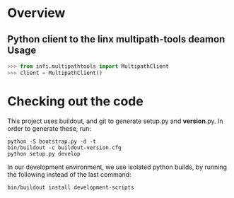 Overview
========
Python client to the linx multipath-tools deamon
Usage
-----

```python
>>> from infi.multipathtools import MultipathClient
>>> client = MultipathClient()
```

Checking out the code
=====================

This project uses buildout, and git to generate setup.py and __version__.py.
In order to generate these, run:

    python -S bootstrap.py -d -t
    bin/buildout -c buildout-version.cfg
    python setup.py develop

In our development environment, we use isolated python builds, by running the following instead of the last command:

    bin/buildout install development-scripts

